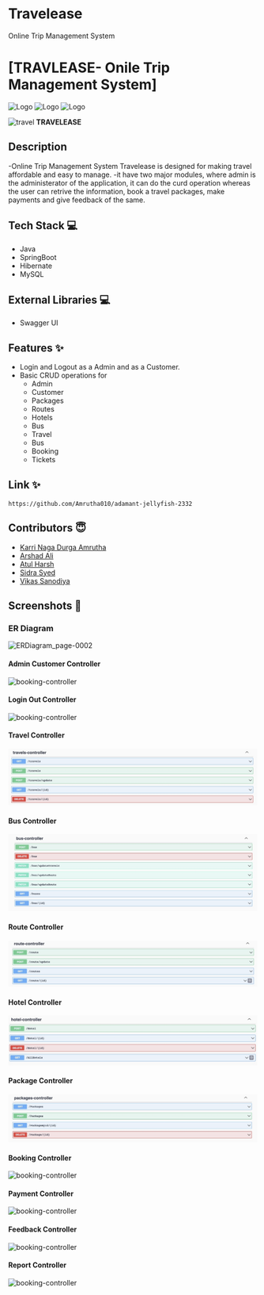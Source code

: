 # Travelease
Online Trip Management System
# [TRAVLEASE- Onile Trip Management System]
   ![Logo](https://img.shields.io/github/last-commit/Shibshankar01/-quizzical-drink-5030)
   ![Logo](https://img.shields.io/github/languages/code-size/Shibshankar01/-quizzical-drink-5030)
   ![Logo](https://img.shields.io/github/contributors/Shibshankar01/-quizzical-drink-5030)
   
   ![travel](https://img.icons8.com/office/1x/suitcase.png)
                       **TRAVELEASE**

  
 ## Description
   -Online Trip Management System Travelease is designed for making travel affordable and easy to manage.
   -it have two major modules, where admin is the administerator of the application, it can do the curd operation whereas the user can retrive the         information, book a travel packages, make payments and give feedback of the same.
     
 ## Tech Stack 💻
- Java
- SpringBoot
- Hibernate
- MySQL

## External Libraries 💻
- Swagger UI

## Features ✨

* Login and Logout as a Admin and as a Customer.
* Basic CRUD operations for 
  * Admin
  * Customer
  * Packages
  * Routes
  * Hotels
  * Bus
  * Travel
  * Bus
  * Booking
  * Tickets

## Link ✨
    https://github.com/Amrutha010/adamant-jellyfish-2332
   
## Contributors  😇
   -  [Karri Naga Durga Amrutha](https://github.com/Vivekkumar06)    
   -  [Arshad Ali](https://github.com/Arshada6105)
   -  [Atul Harsh](https://github.com/atulharsh22)
   -  [Sidra Syed](https://github.com/Sayeda-5)
   -  [Vikas Sanodiya](https://github.com/vikas-011)

## Screenshots  📸


### ER Diagram

![ERDiagram_page-0002](https://user-images.githubusercontent.com/101733074/208608706-417bb0db-cc05-4057-8555-2fb91a3ce80b.jpg)




#### Admin Customer Controller 

<img src="https://github.com/Shibshankar01/-quizzical-drink-5030/blob/main/TravelZilla/controller-screenshots/admin-customer-controller.png" alt="booking-controller" />




#### Login Out Controller 

<img src="https://github.com/Shibshankar01/-quizzical-drink-5030/blob/main/TravelZilla/controller-screenshots/login-logout-controller.png" alt="booking-controller" />

#### Travel Controller 

<img src="https://github.com/Amrutha010/adamant-jellyfish-2332/blob/main/TravelEase/Controller-Screenshort/Travel.jpg" />

#### Bus Controller 

<img src="https://github.com/Amrutha010/adamant-jellyfish-2332/blob/main/TravelEase/Controller-Screenshort/Bus.jpg" />

#### Route Controller 

<img src="https://github.com/Amrutha010/adamant-jellyfish-2332/blob/main/TravelEase/Controller-Screenshort/route.jpg" />

#### Hotel Controller 

<img src="https://github.com/Amrutha010/adamant-jellyfish-2332/blob/main/TravelEase/Controller-Screenshort/hotel.jpg" />

#### Package Controller 

<img src="https://github.com/Amrutha010/adamant-jellyfish-2332/blob/main/TravelEase/Controller-Screenshort/package.jpg" />




#### Booking Controller 

<img src="https://github.com/Shibshankar01/-quizzical-drink-5030/blob/main/TravelZilla/controller-screenshots/booking-controller.png" alt="booking-controller" />






#### Payment Controller 

<img src="https://github.com/Shibshankar01/-quizzical-drink-5030/blob/main/TravelZilla/controller-screenshots/payment-controller.png" alt="booking-controller" />



#### Feedback Controller 

<img src="https://github.com/Shibshankar01/-quizzical-drink-5030/blob/main/TravelZilla/controller-screenshots/feedback-controller.png" alt="booking-controller" />


#### Report Controller 

<img src="https://github.com/Shibshankar01/-quizzical-drink-5030/blob/main/TravelZilla/controller-screenshots/report-controller.png" alt="booking-controller" />



